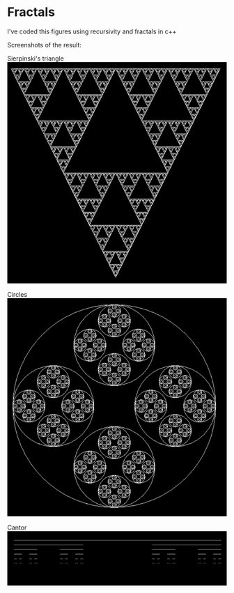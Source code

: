 # Fractals

I've coded this figures using recursivity and fractals in c++

Screenshots of the result:

Sierpinski's triangle
![alt text](Screenshots/Sierpinski_triangle.PNG)

Circles
![alt text](Screenshots/Circles.PNG)

Cantor
![alt text](Screenshots/Cantor.PNG)
